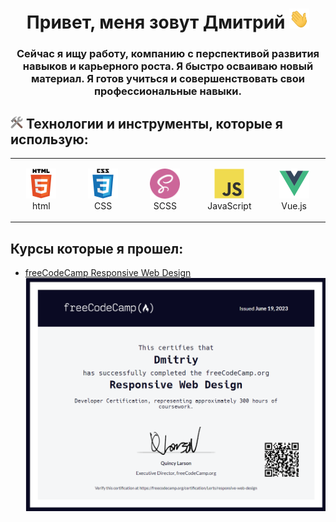 <h1 align="center">Привет, меня зовут Дмитрий
<img src="https://raw.githubusercontent.com/Lerts007/Lerts007/main/img/Hi.gif" style = "width: 32px; height: 32px;"/></h1>
<h3 style="text-align: center">Сейчас я ищу работу, компанию с перспективой развития навыков и карьерного роста. Я быстро осваиваю новый материал. Я готов учиться и совершенствовать свои профессиональные навыки. </h3>

<h2 dir="auto">
<img src = "https://raw.githubusercontent.com/Lerts007/Lerts007/main/img/tool.png" style = "width: 20px; height: 20px; "/> Технологии и инструменты, которые я использую:</h2>

  <table>
    <tbody>
      <tr>
        <td align="center" width = "96" height="96">
        <img src = "./img/html.svg" width="48" height="48" alt="html"/>
          <br/>
          html
        </td>
        <td align="center" width = "96" height="96">
        <img src = "./img/css.svg" width="48" height="48" alt="css"/>
          <br/>
          CSS
        </td>
        <td align="center" width = "96" height="96">
          <img src = "./img/scss.png" width="48" height="48" alt="html"/>
          </br>
          SCSS
        </td>
        <td align="center" width = "96" height="96">
          <img src = "./img/js.svg" width="48" height="48" alt="js"/>
          </br>
          JavaScript
        </td>
        <td align="center" width = "96" height="96">
          <img src = "./img/vue.svg" width="48" height="48" alt="vue"/>
          </br>
          Vue.js
        </td>
      </tr>
    </tbody>
  </table>

## Курсы которые я прошел:

- [freeCodeCamp Responsive Web Design](https://www.freecodecamp.org/certification/Lerts/responsive-web-design)
  ![freeCodeCamp Responsive Web Design](./img/freeCodeCamp_Responsive_Web_Design.png)

<!-- Cсылка с иконками на GitHub: https://github.com/devicons/devicon/blob/master/icons/css3/css3-original-wordmark.svg?ysclid=lqall2krzd67529310 -->
